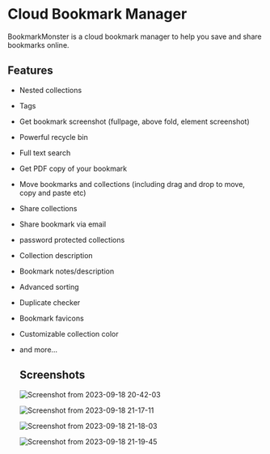# Cloud Bookmark Manager

BookmarkMonster is a cloud bookmark manager to help you save and share bookmarks online.

## Features

- Nested collections
- Tags
- Get bookmark screenshot (fullpage, above fold, element screenshot)
- Powerful recycle bin
- Full text search
- Get PDF copy of your bookmark
- Move bookmarks and collections (including drag and drop to move, copy and paste etc)
- Share collections
- Share bookmark via email
- password protected collections
- Collection description
- Bookmark notes/description
- Advanced sorting
- Duplicate checker
- Bookmark favicons
- Customizable collection color
- and more...

  ## Screenshots


  ![Screenshot from 2023-09-18 20-42-03](https://github.com/kwandapchumba/bookmarkmonster/assets/104693526/3ce0d5a1-fd57-4661-929c-bc54e8984713)

  ![Screenshot from 2023-09-18 21-17-11](https://github.com/kwandapchumba/bookmarkmonster/assets/104693526/ebf85d6a-701a-4331-beb6-ae46863fd752)

  ![Screenshot from 2023-09-18 21-18-03](https://github.com/kwandapchumba/bookmarkmonster/assets/104693526/5ec2a07c-0754-4286-9e72-a61d6a7a6ad7)

  ![Screenshot from 2023-09-18 21-19-45](https://github.com/kwandapchumba/bookmarkmonster/assets/104693526/18da0937-51ca-47ca-a587-ccade88426b7)
